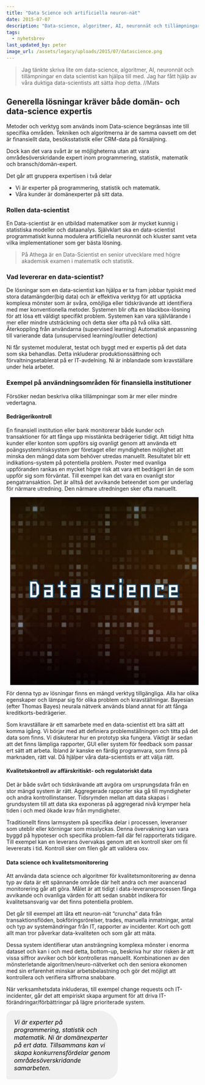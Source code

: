 ```yaml
---
title: "Data Science och artificiella neuron-nät"
date: 2015-07-07
description: "Data-science, algoritmer, AI, neuronnät och tillämpningar en data scientist kan hjälpa till med."
tags:
  - nyhetsbrev
last_updated_by: peter
image_url: /assets/legacy/uploads/2015/07/datascience.png
---
```

> Jag tänkte skriva lite om data-science, algoritmer, AI, neuronnät och tillämpningar en data scientist kan hjälpa till med. Jag har fått hjälp av våra duktiga data-scientists att sätta ihop detta. //Mats

## Generella lösningar kräver både domän- och data-science expertis
Metoder och verktyg som används inom Data-science begränsas inte till specifika områden. Tekniken och algoritmerna är de samma oavsett om det är finansiellt data, besöksstatistik eller CRM-data på försäljning.

Dock kan det vara svårt är se möjligheterna utan att vara områdesöverskridande expert inom programmering, statistik, matematik och bransch/domän-expert.

Det går att gruppera expertisen i två delar

- Vi är experter på programmering, statistik och matematik.
- Våra kunder är domänexperter på sitt data.

### Rollen data-scientist

En Data-scientist är en utbildad matematiker som är mycket kunnig i statistiska modeller och dataanalys. Självklart ska en data-scientist programmatiskt kunna modulera artificiella neuronnät och kluster samt veta vilka implementationer som ger bästa lösning.
> På Athega är en Data-Scientist en senior utvecklare med högre akademisk examen i matematik och statistik.

### Vad levererar en data-scientist?

De lösningar som en data-scientist kan hjälpa er ta fram jobbar typiskt med stora datamängder(big data) och är effektiva verktyg för att upptäcka komplexa mönster som är svåra, omöjliga eller tidskrävande att identifiera med mer konventionella metoder. Systemen blir ofta en blackbox-lösning för att lösa ett väldigt specifikt problem. Systemen kan vara självlärande i mer eller mindre utsträckning och detta sker ofta på två olika sätt.
Återkoppling från användarna (supervised learning)
Automatisk anpassning till varierande data (unsupervised learning/outlier detection)

Ni får systemet modulerat, testat och byggt med er expertis på det data som ska behandlas. Detta inkluderar produktionssättning och förvaltningsetablerat på er IT-avdelning. Ni är inblandade som kravställare under hela arbetet.


### Exempel på användningsområden för finansiella institutioner
Försöker nedan beskriva olika tillämpningar som är mer eller mindre vedertagna.

#### Bedrägerikontroll

En finansiell institution eller bank monitorerar både kunder och transaktioner för att fånga upp misstänkta bedrägerier tidigt. Att tidigt hitta kunder eller konton som uppförs sig ovanligt genom att använda ett poängsystem/risksystem ger företaget eller myndigheten möjlighet att minska den mängd data som behöver utredas manuellt. Resultatet blir ett indikations-system på potentiella problem. Poster med ovanliga uppföranden rankas en mycket högre risk att vara ett bedrägeri än de som uppför sig som förväntat. Till exempel kan det vara en ovanligt stor pengatransaktion.  Det är alltså det avvikande beteendet som ger underlag för närmare utredning. Den närmare utredningen sker ofta manuellt.

<div style=" float: right; margin: 0 0 10px 10px; ">
<img src="/assets/legacy/uploads/2015/07/fullsizerender.jpg"/>
</div>

För denna typ av lösningar finns en mängd verktyg tillgängliga. Alla har olika egenskaper och lämpar sig för olika problem och kravställningar. Bayesian (efter Thomas Bayes) neurala nätverk används bland annat för att fånga kreditkorts-bedrägerier.

Som kravställare är ett samarbete med en data-scientist ett bra sätt att komma igång. Vi börjar med att definiera problemställningen och titta på det data som finns. Vi diskuterar hur en prototyp ska fungera. Viktigt är sedan att det finns lämpliga rapporter, GUI eller system för feedback som passar ert sätt att arbeta. Ibland är kanske en färdig programvara, som finns på marknaden, rätt val. Då hjälper våra data-scientists er att välja rätt.

#### Kvalitetskontroll av affärskritiskt- och regulatoriskt data

Det är både svårt och tidskrävande att avgöra om ursprungsdata från en stor mängd system är rätt. Aggregerade rapporter ska gå till myndigheter och andra kontrollinstanser. Tidsrymden mellan att data skapas i grundsystem till att data ska exponeras på aggregerad nivå krymper hela tiden i och med ökade krav från myndigheter.

Traditionellt finns larmsystem på specifika delar i processen, leveranser som uteblir eller körningar som misslyckas. Denna övervakning kan vara byggd på hypoteser och specifika problem-fall där fel rapporterats tidigare. Till exempel kan en leverans övervakas genom att en kontroll sker om fil levererats i tid. Kontroll sker om filen går att validera osv.

#### Data science och kvalitetsmonitorering

Att använda data science och algoritmer för kvalitetsmonitorering av denna typ av data är ett spännande område där helt andra och mer avancerad monitorering går att göra. Målet är att tidigt i data-leveransprocessen fånga avvikande och ovanliga värden för att sedan snabbt indikera för kvalitetsansvarig var det finns potentiella problem.

Det går till exempel att låta ett neuron-nät “cruncha” data från transaktionsflöden, bokföringsrörelser, trades, manuella inmatningar, antal och typ av systemändringar från IT, rapporter av incidenter. Kort och gott allt man tror påverkar data-kvaliteten och som går att mäta.

Dessa system identifierar utan ansträngning komplexa mönster i enorma dataset och kan i och med detta, bottom-up, beskriva hur stor risken är att vissa siffror avviker och bör kontrolleras manuellt. Kombinationen av den mönsterletande algoritmen/neuro-nätverket och den seniora ekonomen med sin erfarenhet minskar arbetsbelastning och gör det möjligt att kontrollera och verifiera siffrorna snabbare.

När verksamhetsdata inkluderas, till exempel change requests och IT-incidenter, går det att empiriskt skapa argument för att driva IT-förändringar/förbättringar på lägre prioriterade system.

<div style="
            border: 0px solid #bdbdbd;
            border-radius: 15px 50px 30px 5px;
            background: #F0F0F0;
            padding: 20px;
            width: 50%;
            margin: 0 0 25px;
            font-size: 16px;
            color: Black; font-style: Italic;
            overflow: hidden;">
Vi är experter på programmering, statistik och matematik. Ni är domänexperter på ert data. Tillsammans kan vi skapa konkurrensfördelar genom områdesöverskridande samarbeten.
</div>

